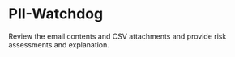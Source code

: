 # PII-Watchdog
Review the email contents and CSV attachments and provide risk assessments and explanation. 
